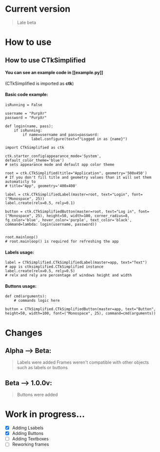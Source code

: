 
# Current version

> Late beta

# How to use

## How to use CTkSimplified

#### You can see an example code in [[example.py]] 
(CTkSimplified is imported as **ctk**) 

#### Basic code example:

```
isRunning = False

username = "PurpXr"
password = "PurpXr"

def login(name, pass):
	if isRunning:
		if name=username and pass=password:
			label.configure(text=f"Logged in as {name}")

import CTkSimplified as ctk

ctk.starter_config(appearance_mode='System', default_color_theme='blue')
# sets appearance mode and default app color theme

root = ctk.CTkSimplified(title="Application", geometry='500x450')
# If you don't fill title and geometry values than it will set them automaticly to
# title="App", geometry='400x400'

label = ctk.CTkSimplifiedLabel(master=root, text="Login", font=("Monospace", 25))
label.create(relx=0.5, rely=0.1)

button = ctk.CTkSimplifiedButton(master=root, text="Log in", font=("Monospace", 25), height=50, width=100, corner_radius=8, fg_color='blue', hover_color='purple', text_color='black', command=lambda: login(username, password))


root.mainloop()
# root.mainloop() is required for refreshing the app
```

#### Labels usage:

```
label = CTkSimplified.CTkSimplifiedLabel(master=app, text="Text")
# app is ctksimplified.CTkSimplified instance
label.create(relx=0.5, rely=0.5) 
# relx and rely are percentage of windows height and width 
```

#### Buttons usage:

```
def cmd(arguments):
	# commands logic here

button = CTkSimplified.CTkSimplifiedButton(master=app, text="Button", height=50, width=100, font=("Monospace", 25), command=cmd(arguments))
```

# Changes 

## Alpha --> Beta:

>Labels were added
>Frames weren't compatible with other objects such as labels or buttons

## Beta --> 1.0.0v:

> Buttons were added

# Work in progress...

- [x] Adding Lsabels
- [x] Adding Buttons
- [ ] Adding Textboxes
- [ ] Reworking frames

